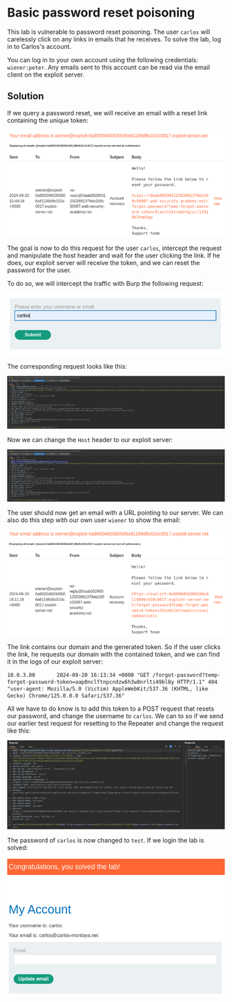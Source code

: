 # Basic password reset poisoning
This lab is vulnerable to password reset poisoning. The user `carlos` will carelessly click on any links in emails that he receives. To solve the lab, log in to Carlos's account.

You can log in to your own account using the following credentials: `wiener:peter`. Any emails sent to this account can be read via the email client on the exploit server.

## Solution
If we query a password reset, we will receive an email with a reset link containing the unique token:

![Reset link](../images/Basic_password_reset_poisoning_0.png)

The goal is now to do this request for the user `carlos`, intercept the request and manipulate the host header and wait for the user clicking the link. If he does, our exploit server will receive the token, and we can reset the password for the user.

To do so, we will intercept the traffic with Burp the following request:

![Reset interface](../images/Basic_password_reset_poisoning_1.png)

The corresponding request looks like this:

![Reset request](../images/Basic_password_reset_poisoning_2.png)

Now we can change the `Host` header to our exploit server:

![Manipulated request](../images/Basic_password_reset_poisoning_3.png)

The user should now get an email with a URL pointing to our server. We can also do this step with our own user `wiener` to show the email:

![Manipulated link](../images/Basic_password_reset_poisoning_4.png)

The link contains our domain and the generated token. So if the user clicks the link, he requests our domain with the contained token, and we can find it in the logs of our exploit server:

```
10.0.3.80       2024-09-20 16:13:34 +0000 "GET /forgot-password?temp-forgot-password-token=aap0nclftnpcndzw6h3w8nrlti49bl8y HTTP/1.1" 404 "user-agent: Mozilla/5.0 (Victim) AppleWebKit/537.36 (KHTML, like Gecko) Chrome/125.0.0.0 Safari/537.36"
```

All we have to do know is to add this token to a POST request that resets our password, and change the username to `carlos`. We can to so if we send our earlier test request for resetting to the Repeater and change the request like this:

![Change password reset](../images/Basic_password_reset_poisoning_5.png)

The password of `carlos` is now changed to `test`. If we login the lab is solved:

![Lab solved](../images/Basic_password_reset_poisoning_6.png)
